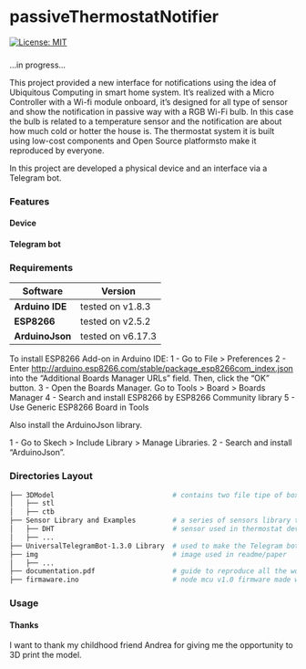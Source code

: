 # passiveThermostatNotifier

[![License: MIT](https://img.shields.io/badge/License-MIT-yellow.svg)](https://opensource.org/licenses/MIT)

###
...in progress...

This project provided a new interface for notifications using the idea of Ubiquitous Computing in smart home system.
It’s realized with a Micro Controller with a Wi-fi module onboard, it’s designed for all type of sensor and show the notification in passive way with a RGB Wi-Fi bulb.
In this case the bulb is related to a temperature sensor and the notification are about how much cold or hotter the house is.
The thermostat system it is built using low-cost components and Open Source platformsto make it reproduced by everyone.

In this project are developed a physical device and an interface via a Telegram bot.

### Features
#### Device
#### Telegram bot
#### 

### Requirements
| Software        | Version             |
| ----------------|---------------------|
| **Arduino IDE** | tested on v1.8.3    | 
| **ESP8266**     | tested on v2.5.2    | 
| **ArduinoJson** | tested on v6.17.3   | 

To install ESP8266 Add-on in Arduino IDE:
  1 - Go to File > Preferences
  2 - Enter http://arduino.esp8266.com/stable/package_esp8266com_index.json into the “Additional Boards Manager URLs” field. Then, click the “OK” button.
  3 - Open the Boards Manager. Go to Tools > Board > Boards Manager
  4 - Search and install ESP8266 by ESP8266 Community library
  5 - Use Generic ESP8266 Board in Tools
  
Also install the ArduinoJson library.

  1 - Go to Skech > Include Library > Manage Libraries.
  2 - Search and install “ArduinoJson”.

### Directories Layout

```bash
├── 3DModel                             # contains two file tipe of box model
│   ├── stl
│   ├── ctb
├── Sensor Library and Examples         # a series of sensors library to remake this project
│   ├── DHT                             # sensor used in thermostat device          
│   ├── ...
├── UniversalTelegramBot-1.3.0 Library  # used to make the Telegram bot
├── img                                 # image used in readme/paper
│   ├── ...
├── documentation.pdf                   # guide to reproduce all the work
├── firmaware.ino                       # node mcu v1.0 firmware made with arduino ide
```

### Usage

#### Thanks
I want to thank my childhood friend Andrea for giving me the opportunity to 3D print the model.
